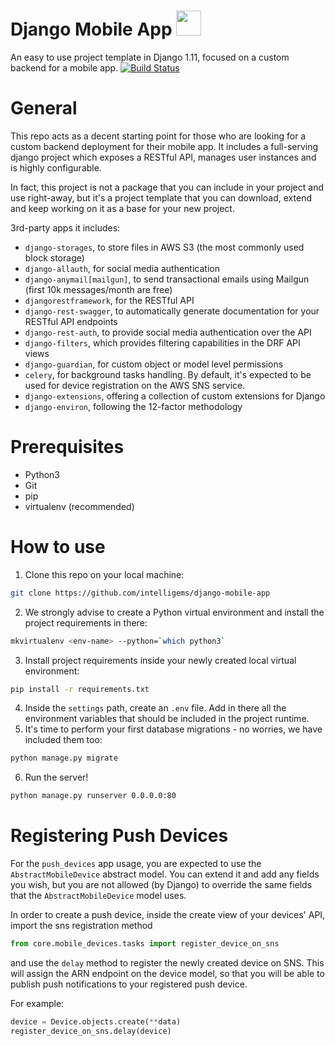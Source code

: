 # Django Mobile App <a href="https://www.intelligems.eu" target="_blank"><img src="https://intelligems.s3.amazonaws.com/intelligems_logo.png" width="40" height="40"></a>

An easy to use project template in Django 1.11, focused on a custom backend for a mobile app. [![Build Status](https://travis-ci.org/intelligems/django-mobile-app.svg?branch=master)](https://travis-ci.org/intelligems/django-mobile-app)

# General
This repo acts as a decent starting point for those who are looking for a custom backend deployment for their mobile app.
It includes a full-serving django project which exposes a RESTful API, manages user instances and is highly configurable.

In fact, this project is not a package that you can include in your project and use right-away, but it's a project template that you can download, 
extend and keep working on it as a base for your new project.

3rd-party apps it includes:
- `django-storages`, to store files in AWS S3 (the most commonly used block storage)
- `django-allauth`, for social media authentication
- `django-anymail[mailgun]`, to send transactional emails using Mailgun (first 10k messages/month are free)
- `djangorestframework`, for the RESTful API
- `django-rest-swagger`, to automatically generate documentation for your RESTful API endpoints
- `django-rest-auth`, to provide social media authentication over the API
- `django-filters`, which provides filtering capabilities in the DRF API views
- `django-guardian`, for custom object or model level permissions
- `celery`, for background tasks handling. By default, it's expected to be used for device registration on the AWS SNS service.
- `django-extensions`, offering a collection of custom extensions for Django
- `django-environ`, following the 12-factor methodology
 
# Prerequisites
- Python3
- Git
- pip
- virtualenv (recommended)

# How to use
1. Clone this repo on your local machine: 
```bash
git clone https://github.com/intelligems/django-mobile-app
```
2. We strongly advise to create a Python virtual environment and install the project requirements in there: 
```bash
mkvirtualenv <env-name> --python=`which python3`
``` 
3. Install project requirements inside your newly created local virtual environment:
```bash
pip install -r requirements.txt
```
4. Inside the `settings` path, create an `.env` file. Add in there all the environment variables that should be included
in the project runtime.
5. It's time to perform your first database migrations - no worries, we have included them too:
```bash
python manage.py migrate
```
6. Run the server!
```bash
python manage.py runserver 0.0.0.0:80
```

# Registering Push Devices
For the `push_devices` app usage, you are expected to use the `AbstractMobileDevice` abstract model.
You can extend it and add any fields you wish, but you are not allowed (by Django) to override the same fields that the `AbstractMobileDevice` model uses.

In order to create a push device, inside the create view of your devices' API, import the sns registration method
```python
from core.mobile_devices.tasks import register_device_on_sns
```
and use the `delay` method to register the newly created device on SNS. This will assign the ARN endpoint on the device model, so that you will be able to publish push notifications to your registered push device.

For example: 
```python
device = Device.objects.create(**data)
register_device_on_sns.delay(device)
```
